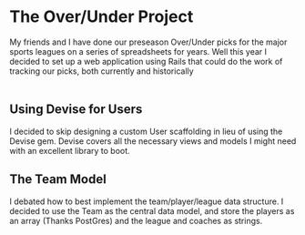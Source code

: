 # The Over/Under Project

My friends and I have done our preseason Over/Under picks for the major sports leagues on a series of spreadsheets for years.
Well this year I decided to set up a web application using Rails that could do the work of tracking our picks, both currently and historically <br>
<br>
## Using Devise for Users
I decided to skip designing a custom User scaffolding in lieu of using the Devise gem. Devise covers all the necessary views and models I might need with an excellent library to boot.
<br>
## The Team Model
I debated how to best implement the team/player/league data structure. I decided to use the Team as the central data model, and store the players as an array (Thanks PostGres) and the league and coaches as strings.
<br>
##
